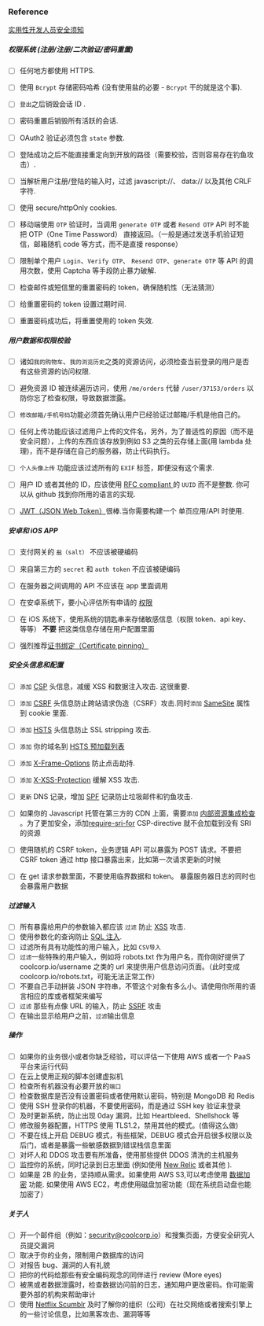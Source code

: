 ### Reference
[实用性开发人员安全须知](https://github.com/FallibleInc/security-guide-for-developers/blob/master/security-checklist-zh.md)  

##### 权限系统 (注册/注册/二次验证/密码重置)
- [ ] 任何地方都使用 HTTPS.
- [ ] 使用 `Bcrypt` 存储密码哈希 (没有使用盐的必要 - `Bcrypt` 干的就是这个事).
- [ ] `登出`之后销毁会话 ID .  
- [ ] 密码重置后销毁所有活跃的会话.  
- [ ] OAuth2 验证必须包含 `state` 参数.
- [ ] 登陆成功之后不能直接重定向到开放的路径（需要校验，否则容易存在钓鱼攻击）.
- [ ] 当解析用户注册/登陆的输入时，过滤 javascript://、 data:// 以及其他 CRLF 字符.
- [ ] 使用 secure/httpOnly cookies.
- [ ] 移动端使用 `OTP` 验证时，当调用 `generate OTP` 或者 `Resend OTP` API 时不能把 OTP（One Time Password） 直接返回。（一般是通过发送手机验证短信，邮箱随机 code 等方式，而不是直接 response）  
- [ ] 限制单个用户 `Login`、`Verify OTP`、 `Resend OTP`、`generate OTP` 等 API 的调用次数，使用 Captcha 等手段防止暴力破解.  
- [ ] 检查邮件或短信里的重置密码的 token，确保随机性（无法猜测）  
- [ ] 给重置密码的 token 设置过期时间.
- [ ] 重置密码成功后，将重置使用的 token 失效.


##### 用户数据和权限校验  
- [ ] 诸如`我的购物车`、`我的浏览历史`之类的资源访问，必须检查当前登录的用户是否有这些资源的访问权限.
- [ ] 避免资源 ID 被连续遍历访问，使用 `/me/orders` 代替 `/user/37153/orders` 以防你忘了检查权限，导致数据泄露。   
- [ ] `修改邮箱/手机号码`功能必须首先确认用户已经验证过邮箱/手机是他自己的。  
- [ ] 任何上传功能应该过滤用户上传的文件名，另外，为了普适性的原因（而不是安全问题），上传的东西应该存放到例如 S3 之类的云存储上面(用 lambda 处理)，而不是存储在自己的服务器，防止代码执行。  
- [ ] `个人头像上传` 功能应该过滤所有的 `EXIF` 标签，即便没有这个需求.  
- [ ] 用户 ID 或者其他的 ID，应该使用 [RFC compliant ](http://www.ietf.org/rfc/rfc4122.txt) 的 `UUID` 而不是整数. 你可以从 github 找到你所用的语言的实现.  
- [ ] [JWT（JSON Web Token）](https://jwt.io/)很棒.当你需要构建一个 单页应用/API 时使用.  


##### 安卓和 iOS APP
- [ ] 支付网关的 `盐（salt）` 不应该被硬编码  
- [ ] 来自第三方的 `secret` 和 `auth token` 不应该被硬编码  
- [ ] 在服务器之间调用的 API 不应该在 app 里面调用  
- [ ] 在安卓系统下，要小心评估所有申请的 [权限](https://developer.android.com/guide/topics/security/permissions.html)   
- [ ] 在 iOS 系统下，使用系统的钥匙串来存储敏感信息（权限 token、api key、 等等） __不要__ 把这类信息存储在用户配置里面  
- [ ] 强烈推荐[证书绑定（Certificate pinning）](https://en.wikipedia.org/wiki/HTTP_Public_Key_Pinning)   


##### 安全头信息和配置  
- [ ] `添加` [CSP](https://en.wikipedia.org/wiki/Content_Security_Policy) 头信息，减缓 XSS 和数据注入攻击. 这很重要.  
- [ ] `添加` [CSRF](https://en.wikipedia.org/wiki/Cross-site_request_forgery) 头信息防止跨站请求伪造（CSRF）攻击.同时`添加` [SameSite](https://tools.ietf.org/html/draft-ietf-httpbis-cookie-same-site-00) 属性到 cookie 里面.  
- [ ] `添加` [HSTS](https://en.wikipedia.org/wiki/HTTP_Strict_Transport_Security) 头信息防止 SSL stripping 攻击.
- [ ] `添加` 你的域名到 [HSTS 预加载列表](https://hstspreload.appspot.com/)
- [ ] `添加` [X-Frame-Options](https://en.wikipedia.org/wiki/Clickjacking#X-Frame-Options) 防止点击劫持.  
- [ ] `添加` [X-XSS-Protection](https://www.owasp.org/index.php/OWASP_Secure_Headers_Project#X-XSS-Protection) 缓解 XSS 攻击.  
- [ ] `更新` DNS 记录，增加 [SPF](https://en.wikipedia.org/wiki/Sender_Policy_Framework) 记录防止垃圾邮件和钓鱼攻击.  
- [ ] 如果你的 Javascript 托管在第三方的 CDN 上面，需要`添加` [内部资源集成检查](https://en.wikipedia.org/wiki/Subresource_Integrity) 。为了更加安全，添加[require-sri-for](https://w3c.github.io/webappsec-subresource-integrity/#parse-require-sri-for) CSP-directive 就不会加载到没有 SRI 的资源  
- [ ] 使用随机的 CSRF token，业务逻辑 API 可以暴露为 POST 请求。不要把 CSRF token 通过 http 接口暴露出来，比如第一次请求更新的时候  
- [ ] 在 get 请求参数里面，不要使用临界数据和 token。 暴露服务器日志的同时也会暴露用户数据


##### 过滤输入  
- [ ] 所有暴露给用户的参数输入都应该 `过滤` 防止 [XSS](https://en.wikipedia.org/wiki/Cross-site_scripting) 攻击.
- [ ] 使用参数化的查询防止 [SQL 注入](https://en.wikipedia.org/wiki/SQL_injection).  
- [ ] 过滤所有具有功能性的用户输入，比如 `CSV导入`    
- [ ] `过滤`一些特殊的用户输入，例如将 robots.txt 作为用户名，而你刚好提供了 coolcorp.io/username 之类的 url 来提供用户信息访问页面。（此时变成 coolcorp.io/robots.txt，可能无法正常工作）  
- [ ] 不要自己手动拼装 JSON 字符串，不管这个对象有多么小。请使用你所用的语言相应的库或者框架来编写
- [ ] `过滤` 那些有点像 URL 的输入，防止 [SSRF](https://docs.google.com/document/d/1v1TkWZtrhzRLy0bYXBcdLUedXGb9njTNIJXa3u9akHM/edit#heading=h.t4tsk5ixehdd) 攻击  
- [ ] 在输出显示给用户之前，`过滤`输出信息

##### 操作  
- [ ] 如果你的业务很小或者你缺乏经验，可以评估一下使用 AWS 或者一个 PaaS 平台来运行代码  
- [ ] 在云上使用正规的脚本创建虚拟机  
- [ ] 检查所有机器没有必要开放的`端口`  
- [ ] 检查数据库是否没有设置密码或者使用默认密码，特别是 MongoDB 和 Redis  
- [ ] 使用 SSH 登录你的机器，不要使用密码，而是通过 SSH key 验证来登录  
- [ ] 及时更新系统，防止出现 0day 漏洞，比如 Heartbleed、Shellshock 等  
- [ ] 修改服务器配置，HTTPS 使用 TLS1.2，禁用其他的模式。(值得这么做)
- [ ] 不要在线上开启 DEBUG 模式，有些框架，DEBUG 模式会开启很多权限以及后门，或者是暴露一些敏感数据到错误栈信息里面  
- [ ] 对坏人和 DDOS 攻击要有所准备，使用那些提供 DDOS 清洗的主机服务  
- [ ] 监控你的系统，同时记录到日志里面 (例如使用 [New Relic](https://newrelic.com/) 或者其他 ).
- [ ] 如果是 2B 的业务，坚持顺从需求。如果使用 AWS S3,可以考虑使用 [数据加密](http://docs.aws.amazon.com/AmazonS3/latest/dev/UsingServerSideEncryption.html) 功能. 如果使用 AWS EC2，考虑使用磁盘加密功能（现在系统启动盘也能加密了）  

##### 关于人  
- [ ] 开一个邮件组（例如：security@coolcorp.io）和搜集页面，方便安全研究人员提交漏洞  
- [ ] 取决于你的业务，限制用户数据库的访问  
- [ ] 对报告 bug、漏洞的人有礼貌
- [ ] 把你的代码给那些有安全编码观念的同伴进行 review (More eyes)
- [ ] 被黑或者数据泄露时，检查数据访问前的日志，通知用户更改密码。你可能需要外部的机构来帮助审计  
- [ ] 使用 [Netflix Scumblr](https://github.com/Netflix/Scumblr) 及时了解你的组织（公司）在社交网络或者搜索引擎上的一些讨论信息，比如黑客攻击、漏洞等等